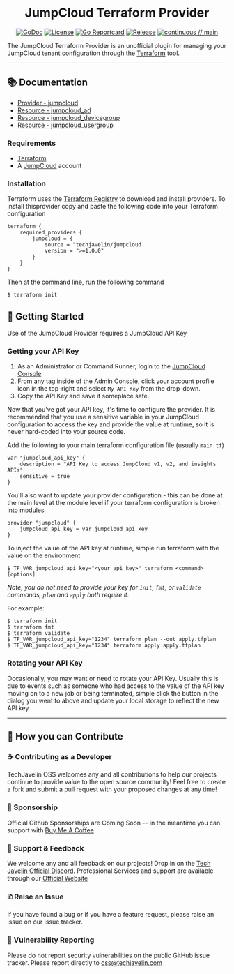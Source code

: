 <div align="center">

# JumpCloud Terraform Provider
[![GoDoc](https://pkg.go.dev/badge/github.com/techjavelin/terraform-provider.jumpcloud.svg)](https://pkg.go.dev/github.com/techjavelin/terraform-provider-jumpcloud)
[![License](https://img.shields.io/github/license/techjavelin/terraform-provider-jumpcloud.svg?logo=fossa&style=flat-square)](https://github.com/techjavelin/terraform-provider-jumpcloud/blob/main/LICENSE)
[![Go Reportcard](https://goreportcard.com/badge/github.com/techjavelin/terraform-provider-jumpcloud)](https://goreportcard.com/report/github.com/techjavelin/terraform-provider-jumpcloud)
[![Release](https://img.shields.io/github/v/release/techjavelin/terraform-provider-jumpcloud?logo=terraform&include_prereleases&style=flat-square)](https://github.com/techjavelin/terraform-provider-jumpcloud/releases)
[![continuous // main](https://github.com/techjavelin/terraform-provider-jumpcloud/actions/workflows/continuous.yml/badge.svg)](https://github.com/techjavelin/terraform-provider-jumpcloud/actions/workflows/continuous.yml)

</div>

The JumpCloud Terraform Provider is an unofficial plugin for managing your JumpCloud tenant configuration through the [Terraform](https://www.terraform.io) tool. 

---

## 📚 Documentation

* [Provider - jumpcloud](docs/index.md)
* [Resource - jumpcloud_ad](docs/resources/ad.md)
* [Resource - jumpcloud_devicegroup](docs/resources/devicegroup.md)
* [Resource - jumpcloud_usergroup](docs/resources/usergroup.md)

### Requirements

* [Terraform](https://terraform.io)
* A [JumpCloud](https://jumpcloud.com) account

### Installation

Terraform uses the [Terraform Registry](https://registry.terraform.io) to download and install providers. To install thisprovider copy and paste the following code into your Terraform configuration

```
terraform {
    required_providers {
        jumpcloud = {
            source = "techjavelin/jumpcloud
            version = ">=1.0.0"
        }
    }
}
```

Then at the command line, run the following command

```
$ terraform init
```

## 🎻 Getting Started

Use of the JumpCloud Provider requires a JumpCloud API Key

### Getting your API Key
1. As an Administrator or Command Runner, login to the [JumpCloud Console](https://console.jumpcloud.com)
2. From any tag inside of the Admin Console, click your account profile icon in the top-right and select `My API Key` from the drop-down. 
3. Copy the API Key and save it someplace safe. 

Now that you've got your API key, it's time to configure the provider. It is recommended that you use a sensitive variable in your JumpCloud configuration to access the key and provide the value at runtime, so it is never hard-coded into your source code. 

Add the following to your main terraform configuration file (usually `main.tf`)

```
var "jumpcloud_api_key" {
    description = "API Key to access JumpCloud v1, v2, and insights APIs"
    sensitive = true
}
```

You'll also want to update your provider configuration - this can be done at the main level at the module level if your terraform configuration is broken into modules

```
provider "jumpcloud" {
    jumpcloud_api_key = var.jumpcloud_api_key
}
```

To inject the value of the API key at runtime, simple run terraform with the value on the environment 

```
$ TF_VAR_jumpcloud_api_key="<your api key>" terraform <command> [options]
```

*Note, you do not need to provide your key for `init`, `fmt`, or `validate` commands, `plan` and `apply` both require it.*

For example:
```
$ terraform init
$ terraform fmt
$ terraform validate
$ TF_VAR_jumpcloud_api_key="1234" terraform plan --out apply.tfplan
$ TF_VAR_jumpcloud_api_key="1234" terraform apply apply.tfplan
```
### Rotating your API Key

Occasionally, you may want or need to rotate your API Key. Usually this is due to events such as someone who had access to the value of the API key moving on to a new job or being terminated, simple click the button in the dialog you went to above and update your local storage to reflect the new API key

---

## 👋 How you can Contribute

### ☕ Contributing as a Developer

TechJavelin OSS welcomes any and all contributions to help our projects continue to provide value to the open source community! Feel free to create a fork and submit a pull request with your proposed changes at any time!

### 🎁 Sponsorship

Official Github Sponsorships are Coming Soon -- in the meantime you can support with [Buy Me A Coffee](https://www.buymeacoffee.com/techjavelin)

### 🙇 Support & Feedback

We welcome any and all feedback on our projects! Drop in on the [Tech Javelin Official Discord](https://discord.gg/7Jxd8SqhxQ). Professional Services and support are available through our [Official Website](https://techjavelin.com)

### 🗈 Raise an Issue
If you have found a bug or if you have a feature request, please raise an issue on our issue tracker.

### 🔐 Vulnerability Reporting
Please do not report security vulnerabilities on the public GitHub issue tracker. Please report directly to oss@techjavelin.com